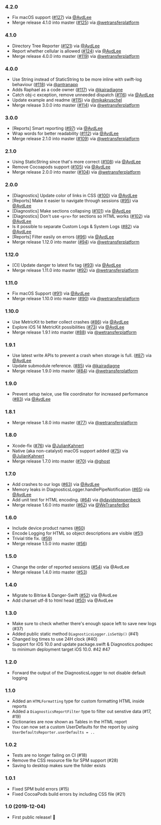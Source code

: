 ### 4.2.0
- Fix macOS support ([#127](https://github.com/WeTransfer/Diagnostics/pull/127)) via [@AvdLee](https://github.com/AvdLee)
- Merge release 4.1.0 into master ([#125](https://github.com/WeTransfer/Diagnostics/pull/125)) via [@wetransferplatform](https://github.com/wetransferplatform)

### 4.1.0
- Directory Tree Reporter ([#121](https://github.com/WeTransfer/Diagnostics/pull/121)) via [@AvdLee](https://github.com/AvdLee)
- Report whether cellular is allowed ([#124](https://github.com/WeTransfer/Diagnostics/pull/124)) via [@AvdLee](https://github.com/AvdLee)
- Merge release 4.0.0 into master ([#119](https://github.com/WeTransfer/Diagnostics/pull/119)) via [@wetransferplatform](https://github.com/wetransferplatform)

### 4.0.0
- Use String instead of StaticString to be more inline with swift-log behaviour ([#118](https://github.com/WeTransfer/Diagnostics/pull/118)) via [@antranapp](https://github.com/antranapp)
- Adds Raphael as a code owner ([#117](https://github.com/WeTransfer/Diagnostics/pull/117)) via [@kairadiagne](https://github.com/kairadiagne)
- Catch obj-c exception, remove unneeded dispatch ([#116](https://github.com/WeTransfer/Diagnostics/pull/116)) via [@AvdLee](https://github.com/AvdLee)
- Update example and readme ([#115](https://github.com/WeTransfer/Diagnostics/pull/115)) via [@mikakruschel](https://github.com/mikakruschel)
- Merge release 3.0.0 into master ([#114](https://github.com/WeTransfer/Diagnostics/pull/114)) via [@wetransferplatform](https://github.com/wetransferplatform)

### 3.0.0
- [Reports] Smart reporting ([#97](https://github.com/WeTransfer/Diagnostics/issues/97)) via [@AvdLee](https://github.com/AvdLee)
- Wrap words for better readability ([#112](https://github.com/WeTransfer/Diagnostics/pull/112)) via [@AvdLee](https://github.com/AvdLee)
- Merge release 2.1.0 into master ([#109](https://github.com/WeTransfer/Diagnostics/pull/109)) via [@wetransferplatform](https://github.com/wetransferplatform)

### 2.1.0
- Using StaticString since that's more correct ([#108](https://github.com/WeTransfer/Diagnostics/pull/108)) via [@AvdLee](https://github.com/AvdLee)
- Remove Cocoapods support ([#105](https://github.com/WeTransfer/Diagnostics/pull/105)) via [@AvdLee](https://github.com/AvdLee)
- Merge release 2.0.0 into master ([#104](https://github.com/WeTransfer/Diagnostics/pull/104)) via [@wetransferplatform](https://github.com/wetransferplatform)

### 2.0.0
- [Diagnostics] Update color of links in CSS ([#100](https://github.com/WeTransfer/Diagnostics/issues/100)) via [@AvdLee](https://github.com/AvdLee)
- [Reports] Make it easier to navigate through sessions ([#95](https://github.com/WeTransfer/Diagnostics/issues/95)) via [@AvdLee](https://github.com/AvdLee)
- [Diagnostics] Make sections collapsing ([#101](https://github.com/WeTransfer/Diagnostics/issues/101)) via [@AvdLee](https://github.com/AvdLee)
- [Diagnostics] Don't use `<pre>` for sections so HTML works ([#102](https://github.com/WeTransfer/Diagnostics/issues/102)) via [@AvdLee](https://github.com/AvdLee)
- Is it possible to separate Custom Logs & System Logs ([#82](https://github.com/WeTransfer/Diagnostics/issues/82)) via [@AvdLee](https://github.com/AvdLee)
- [Reports] Filter easily on errors ([#96](https://github.com/WeTransfer/Diagnostics/issues/96)) via [@AvdLee](https://github.com/AvdLee)
- Merge release 1.12.0 into master ([#94](https://github.com/WeTransfer/Diagnostics/pull/94)) via [@wetransferplatform](https://github.com/wetransferplatform)

### 1.12.0
- [CI] Update danger to latest fix tag ([#93](https://github.com/WeTransfer/Diagnostics/pull/93)) via [@AvdLee](https://github.com/AvdLee)
- Merge release 1.11.0 into master ([#92](https://github.com/WeTransfer/Diagnostics/pull/92)) via [@wetransferplatform](https://github.com/wetransferplatform)

### 1.11.0
- Fix macOS Support ([#91](https://github.com/WeTransfer/Diagnostics/pull/91)) via [@AvdLee](https://github.com/AvdLee)
- Merge release 1.10.0 into master ([#90](https://github.com/WeTransfer/Diagnostics/pull/90)) via [@wetransferplatform](https://github.com/wetransferplatform)

### 1.10.0
- Use MetricKit to better collect crashes ([#86](https://github.com/WeTransfer/Diagnostics/issues/86)) via [@AvdLee](https://github.com/AvdLee)
- Explore iOS 14 MetricKit possibilities ([#73](https://github.com/WeTransfer/Diagnostics/issues/73)) via [@AvdLee](https://github.com/AvdLee)
- Merge release 1.9.1 into master ([#88](https://github.com/WeTransfer/Diagnostics/pull/88)) via [@wetransferplatform](https://github.com/wetransferplatform)

### 1.9.1
- Use latest write APIs to prevent a crash when storage is full. ([#87](https://github.com/WeTransfer/Diagnostics/pull/87)) via [@AvdLee](https://github.com/AvdLee)
- Update submodule reference. ([#85](https://github.com/WeTransfer/Diagnostics/pull/85)) via [@kairadiagne](https://github.com/kairadiagne)
- Merge release 1.9.0 into master ([#84](https://github.com/WeTransfer/Diagnostics/pull/84)) via [@wetransferplatform](https://github.com/wetransferplatform)

### 1.9.0
- Prevent setup twice, use file coordinator for increased performance ([#83](https://github.com/WeTransfer/Diagnostics/pull/83)) via [@AvdLee](https://github.com/AvdLee)

### 1.8.1
- Merge release 1.8.0 into master ([#77](https://github.com/WeTransfer/Diagnostics/pull/77)) via [@wetransferplatform](https://github.com/wetransferplatform)

### 1.8.0
- Xcode-fix ([#76](https://github.com/WeTransfer/Diagnostics/pull/76)) via [@JulianKahnert](https://github.com/JulianKahnert)
- Native (aka non-catalyst) macOS support added ([#75](https://github.com/WeTransfer/Diagnostics/pull/75)) via [@JulianKahnert](https://github.com/JulianKahnert)
- Merge release 1.7.0 into master ([#70](https://github.com/WeTransfer/Diagnostics/pull/70)) via [@ghost](https://github.com/ghost)

### 1.7.0
- Add crashes to our logs ([#63](https://github.com/WeTransfer/Diagnostics/issues/63)) via [@AvdLee](https://github.com/AvdLee)
- Memory leaks in DiagnosticsLogger.handlePipeNotification ([#65](https://github.com/WeTransfer/Diagnostics/issues/65)) via [@AvdLee](https://github.com/AvdLee)
- Add unit test for HTML encoding. ([#64](https://github.com/WeTransfer/Diagnostics/pull/64)) via [@davidsteppenbeck](https://github.com/davidsteppenbeck)
- Merge release 1.6.0 into master ([#62](https://github.com/WeTransfer/Diagnostics/pull/62)) via [@WeTransferBot](https://github.com/WeTransferBot)

### 1.6.0
- Include device product names ([#60](https://github.com/WeTransfer/Diagnostics/issues/60))
- Encode Logging for HTML so object descriptions are visible ([#51](https://github.com/WeTransfer/Diagnostics/issues/51))
- Trivial title fix. ([#59](https://github.com/WeTransfer/Diagnostics/pull/59))
- Merge release 1.5.0 into master ([#56](https://github.com/WeTransfer/Diagnostics/pull/56))

### 1.5.0
- Change the order of reported sessions ([#54](https://github.com/WeTransfer/Diagnostics/issues/54)) via @AvdLee
- Merge release 1.4.0 into master ([#53](https://github.com/WeTransfer/Diagnostics/pull/53))

### 1.4.0
- Migrate to Bitrise & Danger-Swift ([#52](https://github.com/WeTransfer/Diagnostics/pull/52)) via @AvdLee
- Add charset utf-8 to html head ([#50](https://github.com/WeTransfer/Diagnostics/pull/50)) via @AvdLee

### 1.3.0
- Make sure to check whether there's enough space left to save new logs (#37)
- Added public static method  `DiagnosticsLogger.isSetUp()` (#41)
- Changed log times to use 24H clock (#40)
- Support for iOS 10.0 and update package.swift & Diagnostics.podspec to minimum deployment target iOS 10.0. #42 #47

### 1.2.0
- Forward the output of the DiagnosticsLogger to not disable default logging

### 1.1.0
- Added an `HTMLFormatting` type for custom formatting HTML inside reports
- Added a `DiagnosticsReportFilter` type to filter out senstive data (#17, #19)
- Dictionaries are now shown as Tables in the HTML report
- You can now set a custom UserDefaults for the report by using `UserDefaultsReporter.userDefaults = ..`

### 1.0.2
- Tests are no longer failing on CI (#18)
- Remove the CSS resource file for SPM support (#28)
- Saving to desktop makes sure the folder exists

### 1.0.1
- Fixed SPM build errors (#15)
- Fixed CocoaPods build errors by including CSS file (#21)

### 1.0 (2019-12-04)

- First public release! 🎉

